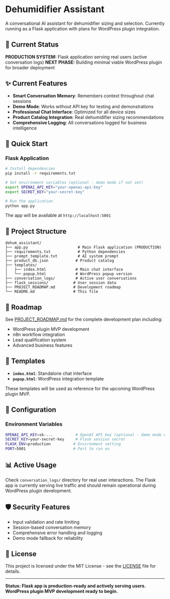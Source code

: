 # Dehumidifier Assistant

A conversational AI assistant for dehumidifier sizing and selection. Currently running as a Flask application with plans for WordPress plugin integration.

## 🎯 Current Status

**PRODUCTION SYSTEM:** Flask application serving real users (active conversation logs)
**NEXT PHASE:** Building minimal viable WordPress plugin for broader deployment

## ✨ Current Features

- **Smart Conversation Memory**: Remembers context throughout chat sessions
- **Demo Mode**: Works without API key for testing and demonstrations  
- **Professional Chat Interface**: Optimized for all device sizes
- **Product Catalog Integration**: Real dehumidifier sizing recommendations
- **Comprehensive Logging**: All conversations logged for business intelligence

## 🚀 Quick Start

### Flask Application

```bash
# Install dependencies
pip install -r requirements.txt

# Set environment variables (optional - demo mode if not set)
export OPENAI_API_KEY="your-openai-api-key"
export SECRET_KEY="your-secret-key"

# Run the application
python app.py
```

The app will be available at `http://localhost:5001`

## 📁 Project Structure

```
dehum_assistant/
├── app.py                      # Main Flask application (PRODUCTION)
├── requirements.txt            # Python dependencies  
├── prompt_template.txt         # AI system prompt
├── product_db.json            # Product catalog
├── templates/
│   ├── index.html             # Main chat interface
│   └── popup.html             # WordPress popup version  
├── conversation_logs/         # Active user conversations
├── flask_sessions/           # User session data
├── PROJECT_ROADMAP.md        # Development roadmap
└── README.md                 # This file
```

## 🎯 Roadmap

See [PROJECT_ROADMAP.md](PROJECT_ROADMAP.md) for the complete development plan including:
- WordPress plugin MVP development
- n8n workflow integration
- Lead qualification system
- Advanced business features

## 🎨 Templates

- **`index.html`**: Standalone chat interface
- **`popup.html`**: WordPress integration template

These templates will be used as reference for the upcoming WordPress plugin MVP.

## 🔧 Configuration

### Environment Variables
```bash
OPENAI_API_KEY=sk-...          # OpenAI API key (optional - demo mode without)
SECRET_KEY=your-secret-key     # Flask session secret
FLASK_ENV=production          # Environment setting
PORT=5001                     # Port to run on
```

## 📊 Active Usage

Check `conversation_logs/` directory for real user interactions. The Flask app is currently serving live traffic and should remain operational during WordPress plugin development.

## 🛡️ Security Features

- Input validation and rate limiting
- Session-based conversation memory
- Comprehensive error handling and logging
- Demo mode fallback for reliability

## 📄 License

This project is licensed under the MIT License - see the [LICENSE](LICENSE) file for details.

---

**Status: Flask app is production-ready and actively serving users. WordPress plugin MVP development ready to begin.**